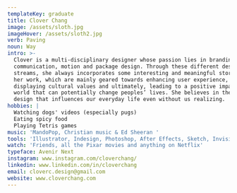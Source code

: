 ```yaml
---
templateKey: graduate
title: Clover Chang
image: /assets/sloth.jpg
imageHover: /assets/sloth2.jpg
verb: Paving
noun: Way
intro: >-
  Clover is a multi-disciplinary designer whose passion lies in branding,
  communication, motion and package design. Through these different design
  streams, she always incorporates some interesting and meaningful stories in
  her work, which are mainly geared towards enhancing user experience,
  displaying cultural values and ultimately, leading to a positive impact in the
  world that can potentially change peoples’ lives. She believes in the power of
  design that influences our everyday life even without us realizing.
hobbies: |
  Watching dogs' videos (especially pugs)
  Eating spicy food
  Playing Tetris games
music: 'MandoPop, Christian music & Ed Sheeran '
tools: 'Illustrator, Indesign, Photoshop, After Effects, Sketch, Invision'
watch: 'Friends, all the Pixar movies and anything on Netflix'
typeface: Avenir Next
instagram: www.instagram.com/cloverchang/
linkedin: www.linkedin.com/in/cloverchang
email: cloverc.design@gmail.com
website: www.cloverchang.com
---
```


